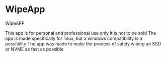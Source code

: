 # WipeApp
WipeAPP

This app is for personal and professional use only
It is not to be sold
The app is made specifically for linux, but a windows compatibility is a possibility
The app was made to make the process of safely wiping an SSD or NVME as fast as possible
